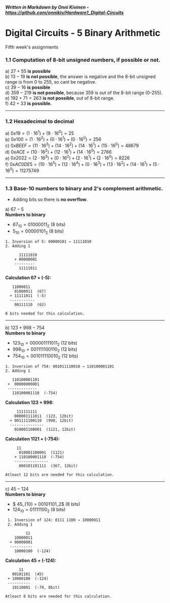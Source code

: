 ##### _Written in Markdown by Onni Kivinen_ - https://github.com/onnikiv/Hardware1_Digital-Circuits
# Digital Circuits - 5 Binary Arithmetic
Fifth week's assignments

### 1.1 Computation of 8-bit unsigned numbers, if possible or not.

a) $27 + 55$ __is possible__  
b) $13 - 19$ __is not possible__, the answer is negative and the 8-bit unsigned range is from 0 to 255, so cant be negative.  
c) $39 - 16$ __is possible__   
d) $359 - 219$ __is not possible__, because 359 is out of the 8-bit range (0-255).   
e) $192 + 71 = 263$ __is not possible__, out of 8-bit range.   
f) $42 + 33$ __is possible.__

___

### 1.2 Hexadecimal to decimal

a) $0x19 = (1 \cdot 16^1) + (9 \cdot 16^0) =  25$   
b) $0x100 =(1 \cdot 16^2) + (0 \cdot 16^1) + (0 \cdot 16^0) = 256$  
c) $0xBEEF = (11 \cdot 16^3) + (14\cdot 16^2) + (14\cdot 16^1) + (15 \cdot 16^0) = 48679$   
d) $0xACE = (10 \cdot 16^2) + (12 \cdot 16^1) + (14 \cdot 16^0) = 2766$  
e) $0x2022 = (2 \cdot 16^3) + (0 \cdot 16^2) + (2 \cdot 16^1) + (2 \cdot 16^0) = 8226$   
f) $0xAC0DE5 = (10 \cdot 16^5) + (12 \cdot 16^4) + (0 \cdot 16^3) + (13 \cdot 16^2) + (14 \cdot 16^1) + (5 \cdot 16^0) = 11275749$

___

### 1.3 Base-10 numbers to binary and 2's complement arithmetic.
- Adding bits so there is __no overflow__.


a) $67-5$  
**Numbers to binary**
 - $67_{10} = 01000011_2$ (8 bits)
 - $5_{10} =  00000101_2$ (8 bits)   
```
1. Inversion of 5: 00000101 → 11111010  
2. Adding 1

      11111010
    + 00000001
    ---------
      11111011
```
 **Calculation 67 + (-5):**
 ```
    11000011   
     01000011  (67)
   + 11111011  (-5)
   -----------
     00111110  (62)

8 bits needed for this calculation.
```

---
b) $123 + 998 - 754$   
**Numbers to binary**
 - $123_{10} =  000001111011_2$ (12 bits)
 - $998_{10} =  001111100110_2$ (12 bits) 
 - $754_{10} =  001011110010_2$ (12 bits)

 ```
 1. Inversion of 754: 001011110010 → 110100001101
 2. Adding 1
    
    110100001101
  +  00000000001
  -------------
    110100001110  (-754)
 ```

 **Calculation  123 + 998:**
 ```
      111111111
     000001111011  (123, 12bit)
   + 001111100110  (998, 12bit)
   ---------------
     010001100001  (1121, 12bit)
```
 **Calculation  1121 + (-754):**
```
     11
      010001100001  (1121)
    + 110100001110  (-754)
    ---------------
      000101101111  (367, 12bit)

Atleast 12 bits are needed for this calculation.
```

___

c) $45 - 124$   
**Numbers to binary**  
 - $ 45_{10} = 00101101_2$ (8 bits)
 - $124_{10} = 01111100_2$ (8 bits)

```
 1. Inversion of 124: 0111 1100 → 10000011
 2. Adding 1 
    
         11
    10000011
  + 00000001
  ----------
    10000100  (-124)
```
 **Calculation  45 + (-124):**
 ```
       11
    00101101  (45)
  + 10000100  (-124)
  ----------
    10110001  (-79, 8bit)

Atleast 8 bits are needed for this calculation.
```

